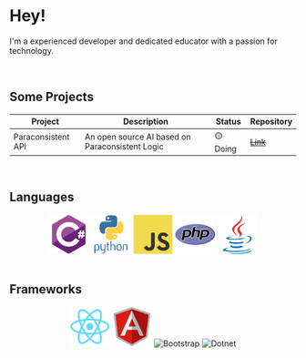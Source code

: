# Hey!

<p>I'm a experienced developer and dedicated educator with a passion for technology.</p>
<br>

## Some Projects

<table>
  <thead>
    <tr>
      <th>Project</th>
      <th>Description</th>
      <th>Status</th>
      <th>Repository</th>
    </tr>
  </thead>
  <tbody>
    <tr>
      <td>Paraconsistent API</td>
      <td>An open source AI based on Paraconsistent Logic</td>
      <td>🟡Doing</td>
      <td><a href="https://www.youtube.com/watch?v=wbby9coDRCk"><s>Link</s></a></td>
    </tr>
  </tbody>
</table>
<br>

## Languages
<div align="center">
  <img alt="C#"         height="70" src="https://raw.githubusercontent.com/devicons/devicon/master/icons/csharp/csharp-original.svg">
  <img alt="Python"     height="70" src="https://raw.githubusercontent.com/devicons/devicon/master/icons/python/python-original-wordmark.svg">
  <img alt="Javascript" height="70" src="https://raw.githubusercontent.com/devicons/devicon/master/icons/javascript/javascript-original.svg">
  <img alt="PHP"        height="70" src="https://raw.githubusercontent.com/devicons/devicon/master/icons/php/php-original.svg">
  <img alt="Java"       height="70" src="https://raw.githubusercontent.com/devicons/devicon/master/icons/java/java-original.svg">
</div>
<br>

## Frameworks
<div align="center">
  <img alt="ReactJS"   height="70" src="https://raw.githubusercontent.com/devicons/devicon/master/icons/react/react-original.svg">
  <img alt="Angular"   height="70" src="https://raw.githubusercontent.com/devicons/devicon/master/icons/angularjs/angularjs-original.svg">
  <img alt="Bootstrap" height="70" src="https://cdn.jsdelivr.net/gh/devicons/devicon/icons/bootstrap/bootstrap-original.svg">
  <img alt="Dotnet"     height="70" src="https://github.com/LucasSimionatoIsTaken/LucasSimionatoIsTaken/assets/73192580/c61af79b-e381-4247-9081-52b110555bcf">
</div>
